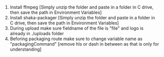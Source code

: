 1. Install ffmpeg [Simply unzip the folder and paste in a folder in C drive, then save the path in Environment Variables]
2. Install shaka-packager [Simply unzip the folder and paste in a folder in C drive, then save the path in Environment Variables]
3. During upload make sure fieldname of the file is "file" and logo is already in ./uploads folder
4. Beforing packaging route make sure to change variable name as "packagingCommand" [remove hls or dash in between as that is only for understanding]